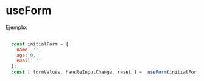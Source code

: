 # useForm

Ejemplo:

```javascript
  
  const initialForm = {
    name: '',
    age: 0,
    email: ''
  };
  const [ formValues, handleInputChange, reset ] =  useForm(initialForm); 

```
